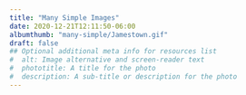 ```yaml
---
title: "Many Simple Images"
date: 2020-12-21T12:11:50-06:00
albumthumb: "many-simple/Jamestown.gif"
draft: false
## Optional additional meta info for resources list
#  alt: Image alternative and screen-reader text
#  phototitle: A title for the photo
#  description: A sub-title or description for the photo
---
```

